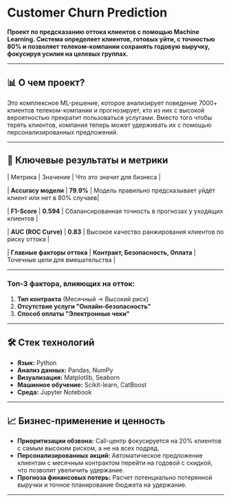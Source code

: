 # Customer Churn Prediction 

**Проект по предсказанию оттока клиентов с помощью Machine Learning. Система определяет клиентов, готовых уйти, с точностью 80% и позволяет телеком-компании сохранять годовую выручку, фокусируя усилия на целевых группах.**

---

## 📊 О чем проект?

Это комплексное ML-решение, которое анализирует поведение 7000+ клиентов телеком-компании и прогнозирует, кто из них с высокой вероятностью прекратит пользоваться услугами. Вместо того чтобы терять клиентов, компания теперь может удерживать их с помощью персонализированных предложений.

---

## 🎯 Ключевые результаты и метрики

| Метрика | Значение | Что это значит для бизнеса |

| **Accuracy модели** | **79.9%** | Модель правильно предсказывает уйдёт клиент или нет в 80% случаев|

| **F1-Score** | **0.594** | Сбалансированная точность в прогнозах у уходящих клиентов |

| **AUC (ROC Curve)** | **0.83** | Высокое качество ранжирования клиентов по риску оттока |

| **Главные факторы оттока** | **Контракт, Безопасность, Оплата** | Точечные цели для вмешательства |

---

### Топ-3 фактора, влияющих на отток:
1.  **Тип контракта** (Месячный → Высокий риск)
2.  **Отсутствие услуги "Онлайн-безопасность"**
3.  **Способ оплаты "Электронные чеки"**

---

## 🛠️ Стек технологий

*   **Язык:** Python
*   **Анализ данных:** Pandas, NumPy
*   **Визуализация:** Matplotlib, Seaborn
*   **Машинное обучение:** Scikit-learn, CatBoost
*   **Среда:** Jupyter Notebook

---

## 📈 Бизнес-применение и ценность

*   **Приоритизации обзвона:** Call-центр фокусируется на 20% клиентов с самым высоким риском, а не на всех подряд.
*   **Персонализированных акций:** Автоматическое предложение клиентам с месячным контрактом перейти на годовой с скидкой, что позволит увеличить удержание.
*   **Прогноза финансовых потерь:** Расчет потенциально потерянной выручки и точное планирование бюджета на удержание.

---
